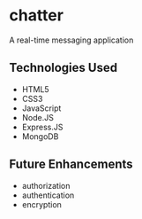 # chatter
A real-time messaging application

## Technologies Used
- HTML5
- CSS3
- JavaScript
- Node.JS
- Express.JS
- MongoDB

## Future Enhancements
- authorization
- authentication
- encryption
